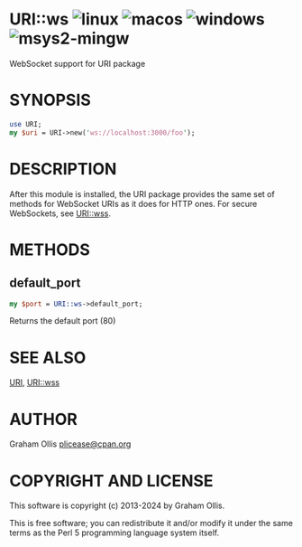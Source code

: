 # URI::ws ![linux](https://github.com/uperl/URI-ws/workflows/linux/badge.svg) ![macos](https://github.com/uperl/URI-ws/workflows/macos/badge.svg) ![windows](https://github.com/uperl/URI-ws/workflows/windows/badge.svg) ![msys2-mingw](https://github.com/uperl/URI-ws/workflows/msys2-mingw/badge.svg)

WebSocket support for URI package

# SYNOPSIS

```perl
use URI;
my $uri = URI->new('ws://localhost:3000/foo');
```

# DESCRIPTION

After this module is installed, the URI package provides the same set
of methods for WebSocket URIs as it does for HTTP ones.  For secure
WebSockets, see [URI::wss](https://metacpan.org/pod/URI::wss).

# METHODS

## default\_port

```perl
my $port = URI::ws->default_port;
```

Returns the default port (80)

# SEE ALSO

[URI](https://metacpan.org/pod/URI), [URI::wss](https://metacpan.org/pod/URI::wss)

# AUTHOR

Graham Ollis <plicease@cpan.org>

# COPYRIGHT AND LICENSE

This software is copyright (c) 2013-2024 by Graham Ollis.

This is free software; you can redistribute it and/or modify it under
the same terms as the Perl 5 programming language system itself.
